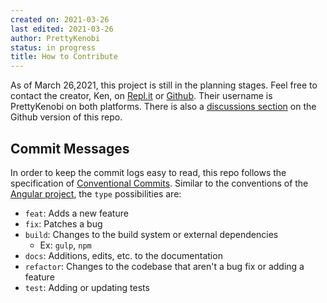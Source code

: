 ```yaml
---
created on: 2021-03-26
last edited: 2021-03-26
author: PrettyKenobi
status: in progress
title: How to Contribute
---
```


As of March 26,2021, this project is still in the planning stages.
Feel free to contact the creator, Ken, on [Repl.it](https://replit.com) or [Github](https://github.com).
Their username is PrettyKenobi on both platforms.
There is also a [discussions section](https://github.com/PrettyKenobi/InteractiveTimeline/discussions) on the Github version of this repo.

## Commit Messages

In order to keep the commit logs easy to read, this repo follows the specification of [Conventional Commits](https://www.conventionalcommits.org/en/v1.0.0/).
Similar to the conventions of the [Angular project](https://github.com/angular/angular/blob/22b96b9/CONTRIBUTING.md#-commit-message-guidelines), the `type` possibilities are:

* `feat`: Adds a new feature
* `fix`: Patches a bug
* `build`: Changes to the build system or external dependencies
  * Ex: `gulp`, `npm`
* `docs`: Additions, edits, etc. to the documentation
* `refactor`: Changes to the codebase that aren't a bug fix or adding a feature
* `test`: Adding or updating tests
